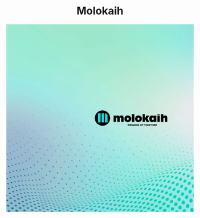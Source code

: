 <div align="center">
<h1 align="center">Molokaih</h1>
<img src="https://github.com/Molokaih/Molokaih/blob/main/LinkedIn%20personal%20banner.jpg" />
</div>
